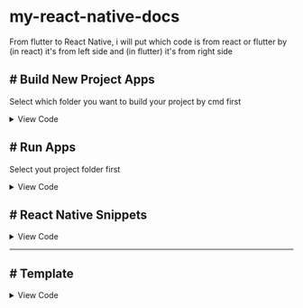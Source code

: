 # my-react-native-docs
  From flutter to React Native, i will put which code is from react or flutter by (in react) it's from left side and (in flutter) it's from right side

 ## # Build New Project Apps
Select which folder you want to build your project by cmd first
  
<details>
 <summary> View Code </summary>

 
```
npx react-native init ProjectName
```
  
</details>
  
  
 ## # Run Apps
Select yout project folder first
  
<details>
 <summary> View Code </summary>

 
```
npm run android | for android or npx react-native run-android
npm run ios | for ios
```
</details>
 
 ## # React Native Snippets

<details>
 <summary> View Code </summary>

```
// rnfes
import { StyleSheet, Text, View } from "react-native";
import React from "react";

const App = () => {
  return (
    <View>
      <Text>App</Text>
    </View>
  );
};

export default App;

const styles = StyleSheet.create({});

// rnf
import { View, Text } from "react-native";
import React from "react";

export default function App() {
  return (
    <View>
      <Text>App</Text>
    </View>
  );
}


```
</details>

 

 
 ---
 
 
 
 
  ## # Template

<details>
 <summary> View Code </summary>

 
```

```
 
</details>

